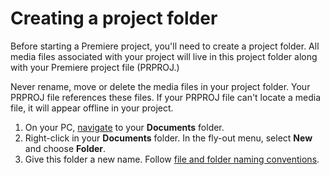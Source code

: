 # Creating a project folder

Before starting a Premiere project, you'll need to create a project folder. All media files associated with your project will live in this project folder along with your Premiere project file \(PRPROJ.\)

Never rename, move or delete the media files in your project folder. Your PRPROJ file references these files. If your PRPROJ file can't locate a media file, it will appear offline in your project.

1. On your PC, [navigate](https://jjloomis.gitbooks.io/file-and-folder-management/content/navigating-folder-tree.html) to your **Documents** folder.
2. Right-click in your **Documents** folder. In the fly-out menu, select **New** and choose **Folder**.
3. Give this folder a new name. Follow [file and folder naming conventions](https://jjloomis.gitbooks.io/file-and-folder-management/content/file-and-folder-naming-conventions.html).



